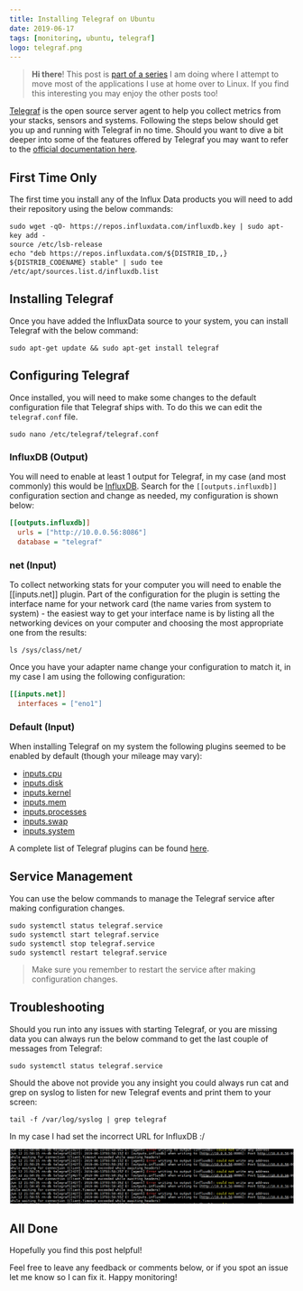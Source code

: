 ```yaml
---
title: Installing Telegraf on Ubuntu
date: 2019-06-17
tags: [monitoring, ubuntu, telegraf]
logo: telegraf.png
---
```


> **Hi there**! This post is [part of a series](/series/) I am doing where I attempt to move most of the applications I use at home over to Linux. If you find this interesting you may enjoy the other posts too!

[Telegraf](https://www.influxdata.com/time-series-platform/telegraf/) is the open source server agent to help you collect metrics from your stacks, sensors and systems. Following the steps below should get you up and running with Telegraf in no time. Should you want to dive a bit deeper into some of the features offered by Telegraf you may want to refer to the [official documentation here](https://docs.influxdata.com/telegraf/v1.11/introduction/installation/).

## First Time Only

The first time you install any of the Influx Data products you will need to add their repository using the below commands:

```shell
sudo wget -qO- https://repos.influxdata.com/influxdb.key | sudo apt-key add -
source /etc/lsb-release
echo "deb https://repos.influxdata.com/${DISTRIB_ID,,} ${DISTRIB_CODENAME} stable" | sudo tee /etc/apt/sources.list.d/influxdb.list
```

## Installing Telegraf

Once you have added the InfluxData source to your system, you can install Telegraf with the below command:

```shell
sudo apt-get update && sudo apt-get install telegraf
```

## Configuring Telegraf

Once installed, you will need to make some changes to the default configuration file that Telegraf ships with. To do this we can edit the `telegraf.conf` file.

```shell
sudo nano /etc/telegraf/telegraf.conf
```

### InfluxDB (Output)

You will need to enable at least 1 output for Telegraf, in my case (and most commonly) this would be [InfluxDB](/blog/2019/2019-06-14/post1/). Search for the `[[outputs.influxdb]]` configuration section and change as needed, my configuration is shown below:

```ini
[[outputs.influxdb]]
  urls = ["http://10.0.0.56:8086"]
  database = "telegraf"
```

### net (Input)

To collect networking stats for your computer you will need to enable the [[inputs.net]] plugin. Part of the configuration for the plugin is setting the interface name for your network card (the name varies from system to system) - the easiest way to get your interface name is by listing all the networking devices on your computer and choosing the most appropriate one from the results:

```shell
ls /sys/class/net/
```

Once you have your adapter name change your configuration to match it, in my case I am using the following configuration:

```ini
[[inputs.net]]
  interfaces = ["eno1"]
```

### Default (Input)

When installing Telegraf on my system the following plugins seemed to be enabled by default (though your mileage may vary):

- [inputs.cpu](https://github.com/influxdata/telegraf/blob/release-1.11/plugins/inputs/cpu/README.md)
- [inputs.disk](https://github.com/influxdata/telegraf/blob/release-1.11/plugins/inputs/disk/README.md)
- [inputs.kernel](https://github.com/influxdata/telegraf/blob/release-1.11/plugins/inputs/kernel/README.md)
- [inputs.mem](https://github.com/influxdata/telegraf/blob/release-1.11/plugins/inputs/mem/README.md)
- [inputs.processes](https://github.com/influxdata/telegraf/blob/release-1.11/plugins/inputs/processes/README.md)
- [inputs.swap](https://github.com/influxdata/telegraf/blob/release-1.11/plugins/inputs/swap/README.md)
- [inputs.system](https://github.com/influxdata/telegraf/blob/release-1.11/plugins/inputs/system/README.md)

A complete list of Telegraf plugins can be found [here](https://docs.influxdata.com/telegraf/v1.11/plugins/plugin-list/).

## Service Management

You can use the below commands to manage the Telegraf service after making configuration changes.

```shell
sudo systemctl status telegraf.service
sudo systemctl start telegraf.service
sudo systemctl stop telegraf.service
sudo systemctl restart telegraf.service
```

> Make sure you remember to restart the service after making configuration changes.

## Troubleshooting

Should you run into any issues with starting Telegraf, or you are missing data you can always run the below command to get the last couple of messages from Telegraf:

```shell
sudo systemctl status telegraf.service
```

Should the above not provide you any insight you could always run cat and grep on syslog to listen for new Telegraf events and print them to your screen:

```shell
tail -f /var/log/syslog | grep telegraf
```

In my case I had set the incorrect URL for InfluxDB :/

<img src="./001.png" alt="" />

## All Done

Hopefully you find this post helpful!

Feel free to leave any feedback or comments below, or if you spot an issue let me know so I can fix it. Happy monitoring!
